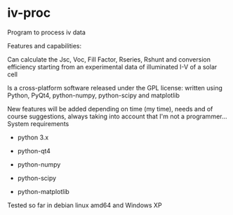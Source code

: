 iv-proc
=======

Program to process iv data

Features and capabilities:

Can calculate the Jsc, Voc, Fill Factor, Rseries, Rshunt and conversion efficiency starting from an experimental data of illuminated I-V of a solar cell

Is a cross-platform software released under the GPL license: written using Python, PyQt4, python-numpy, python-scipy and matplotlib

New features will be added depending on time (my time), needs and of course suggestions, always taking into account that I'm not a programmer...
System requirements

- python 3.x 

- python-qt4

- python-numpy

- python-scipy

- python-matplotlib

Tested so far in debian linux amd64 and Windows XP
    
    

